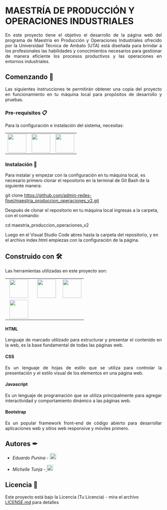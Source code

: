 # MAESTRÍA DE PRODUCCIÓN Y OPERACIONES INDUSTRIALES

<p align="justify">En este proyecto tiene el objetivo el desarrollo de la página web del programa de Maestría en Producción y Operaciones Industriales ofrecido por la Universidad Técnica de Ambato (UTA) está diseñada para brindar a los profesionales las habilidades y conocimientos necesarios para gestionar de manera eficiente los procesos productivos y las operaciones en entornos industriales.</p>

## Comenzando 🚀

<p align="justify">Las siguientes instrucciones te permitirán obtener una copia del proyecto en funcionamiento en tu máquina local para propósitos de desarrollo y pruebas.</p>

### Pre-requisitos 📋

Para la configuración e instalación del sistema, necesitas:

<table>
<tbody>
 <tr>
<td align="center" width="33%">
<img height=60px src="https://www.vectorlogo.zone/logos/git-scm/git-scm-ar21.svg"> 
</td>
<td align="center" width="33%">
<img height=60px src="https://www.vectorlogo.zone/logos/visualstudio_code/visualstudio_code-ar21.svg"> 
</td>
<td align="center" width="33%">
<img height=60px src="https://www.gitkraken.com/wp-content/uploads/2021/07/GitBashLogo.jpg.webp"> 
</td>
</tr>
</tbody>
</table>


### Instalación 🔧

Para instalar y empezar con la configuración en tu máquina local, es necesario primero clonar el repositorio en la terminal de Git Bash de la siguiente manera:


git clone https://github.com/admin-redes-fisei/maestria_produccion_operaciones_v2.git


Después de clonar el repositorio en tu máquina local ingresas a la carpeta, con el comando:

cd maestria_produccion_operaciones_v2


Luego en el Visual Studio Code abres hasta la carpeta del repositorio, y en el archivo index.html empiezas con la configuración de la página.

## Construido con 🛠

Las herramientas utilizadas en este proyecto son:

<table>
<tbody>
 <tr>
<td align="center" width="35%">
<img height=60px src="https://www.vectorlogo.zone/logos/w3_html5/w3_html5-ar21.svg"> 
</td>
<td align="center" width="35%">
<img height=60px src="https://www.vectorlogo.zone/logos/javascript/javascript-ar21.svg"> 
</td>
<td align="center" width="35%">
<img height=60px src="https://www.vectorlogo.zone/logos/w3_css/w3_css-ar21.svg"> 
</td>
</tr>
<tr>
<td align="center" width="35%">
<img height=60px src="https://www.vectorlogo.zone/logos/getbootstrap/getbootstrap-ar21.svg"> 
</td>
</tr>
</tbody>
</table>

<h4>HTML</h4> 
<p align="justify">Lenguaje de marcado utilizado para estructurar y presentar el contenido en la web, es la base fundamental de todas las páginas web.</p>
<h4>CSS</h4> 
<p align="justify">Es un lenguaje de hojas de estilo que se utiliza para controlar la presentación y el estilo visual de los elementos en una página web.</p>
<h4>Javascript</h4> 
<p align="justify">Es un lenguaje de programación que se utiliza principalmente para agregar interactividad y comportamiento dinámico a las páginas web.</p>
<h4>Bootstrap</h4> 
<p align="justify">Es un popular framework front-end de código abierto para desarrollar aplicaciones web y sitios web responsive y móviles primero.</p>


## Autores ✒

* *Eduardo Punina* - <a href="https://github.com/edupunina">
    <img src="https://cdn-icons-png.flaticon.com/512/25/25231.png" alt="GitHub" width="20" height="20" style="margin-right: 20px;" />
  </a>

* *Michelle Tunja* -<a href="https://github.com/Ale-2906">
    <img src="https://cdn-icons-png.flaticon.com/512/25/25231.png" alt="GitHub" width="20" height="20" style="margin-right: 20px;" />
  </a>

## Licencia 📄

Este proyecto está bajo la Licencia (Tu Licencia) - mira el archivo [LICENSE.md](LICENSE.md) para detalles